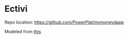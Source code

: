 # Ectivi
Repo location: https://github.com/PowerPlat/mymoneydapp

Modeled from [this](https://github.com/saxenism/solana-my-money/blob/master/LEARN.md)